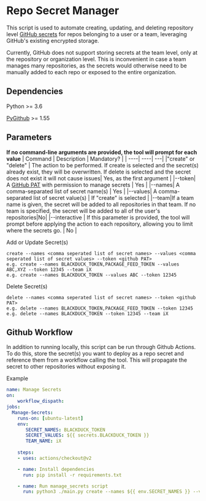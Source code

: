 # Repo Secret Manager
This script is used to automate creating, updating, and deleting repository level [GitHub secrets](https://docs.github.com/en/actions/reference/encrypted-secrets) for repos belonging to a user or a team, leveraging GitHub's existing encrypted storage. 

Currently, GitHub does not support storing secrets at the team level, only at the repository or organization level. This is inconvenient in case a team manages many repositories, as the secrets would otherwise need to be manually added to each repo or exposed to the entire organization.

## Dependencies
Python >= 3.6

[PyGithub](https://github.com/PyGithub/PyGithub) >= 1.55

## Parameters
**If no command-line arguments are provided, the tool will prompt for each value**
| Command | Description | Mandatory? |
| ----| ----| ---|
|"create" or "delete" | The action to be performed. If create is selected and the secret(s) already exist, they will be overwritten. If delete is selected and the secret does not exist it will not cause issues| Yes, as the first argument |
|--token| A [GitHub PAT](https://docs.github.com/en/github/authenticating-to-github/creating-a-personal-access-token) with permission to manage secrets | Yes |
|--names| A comma-separated list of secret name(s) | Yes |
|--values| A comma-separated list of secret value(s) | If "create" is selected |
|--team|If a team name is given, the secret will be added to all repositories in that team. If no team is specified, the secret will be added to all of the user's repositories|No|
|--interactive | If this parameter is provided, the tool will prompt before applying the action to each repository, allowing you to limit where the secrets go. | No |

Add or Update Secret(s)
```
create --names <comma seperated list of secret names> --values <comma seperated list of secret values> --token <github PAT>
e.g. create --names BLACKDUCK_TOKEN,PACKAGE_FEED_TOKEN --values ABC,XYZ --token 12345 --team iX
e.g. create --names BLACKDUCK_TOKEN --values ABC --token 12345
```

Delete Secret(s)
```
delete --names <comma seperated list of secret names> --token <github PAT>
e.g. delete --names BLACKDUCK_TOKEN,PACKAGE_FEED_TOKEN --token 12345
e.g. delete --names BLACKDUCK_TOKEN --token 12345 --team iX
```

## Github Workflow
In addition to running locally, this script can be run through Github Actions. To do this, store the secret(s) you want to deploy as a repo secret and reference them from a workflow calling the tool. This will propagate the secret to other repositories without exposing it. 

Example
``` YAML
name: Manage Secrets
on: 
    workflow_dispath:
jobs:
  Manage-Secrets:
    runs-on: [ubuntu-latest]
    env:
       SECRET_NAMES: BLACKDUCK_TOKEN
       SECRET_VALUES: ${{ secrets.BLACKDUCK_TOKEN }}
       TEAM_NAME: iX
  
    steps:
    - uses: actions/checkout@v2

    - name: Install dependencies
      run: pip install -r requirements.txt

    - name: Run manage_secrets script
      run: python3 ./main.py create --names ${{ env.SECRET_NAMES }} --values ${{ env.SECRET_VALUES }}  --token ${{ secrets.IX_ACTIONS_PAT }} --team ${{ env.TEAM_NAME }}  

```
